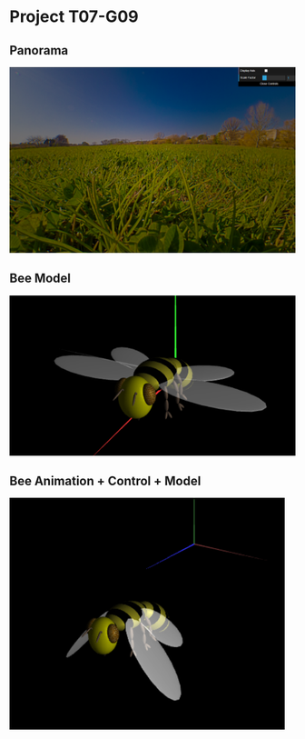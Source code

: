 # Project T07-G09

## Panorama

![Panorama](./images/project-t07g09-1.png)

## Bee Model 

![Bee Model](./images/project-t07g09-4.png)

## Bee Animation + Control + Model

![Complete Bee](./images/project-t07g09-5.png)